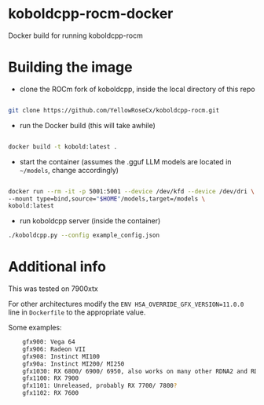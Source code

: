 # koboldcpp-rocm-docker
Docker build for running koboldcpp-rocm

# Building the image

- clone the ROCm fork of koboldcpp, inside the local directory of this repo

```bash

git clone https://github.com/YellowRoseCx/koboldcpp-rocm.git
```

- run the Docker build (this will take awhile)

```bash

docker build -t kobold:latest .

```

- start the container (assumes the .gguf LLM models are located in `~/models`, change accordingly)

```bash

docker run --rm -it -p 5001:5001 --device /dev/kfd --device /dev/dri \
--mount type=bind,source="$HOME"/models,target=/models \
kobold:latest
```

- run koboldcpp server (inside the container)

```bash
./koboldcpp.py --config example_config.json
```

# Additional info

This was tested on 7900xtx

For other architectures modify the `ENV HSA_OVERRIDE_GFX_VERSION=11.0.0` line in `Dockerfile` to the appropriate value.

Some examples:

```bash
    gfx900: Vega 64
    gfx906: Radeon VII
    gfx908: Instinct MI100
    gfx90a: Instinct MI200/ MI250
    gfx1030: RX 6800/ 6900/ 6950, also works on many other RDNA2 and RDNA1 cards with the environment variable "HSA_OVERRIDE_GFX_VERSION=10.3.0"
    gfx1100: RX 7900
    gfx1101: Unreleased, probably RX 7700/ 7800?
    gfx1102: RX 7600
```
